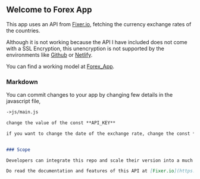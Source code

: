 ## Welcome to Forex App

This app uses an API from [Fixer.io](https://fixer.io), fetching the currency exchange rates of the countries.

Although it is not working because the API I have included does not come with a SSL Encryption, this unencryption is not supported by the environments like [Github](https://github.com) or [Netlify](https:netlify.com).

You can find a working model at [Forex_App](forex-api.surge.sh).
### Markdown

You can commit changes to your app by changing few details in the javascript file,

```markdown
->js/main.js

change the value of the const **API_KEY**

if you want to change the date of the exchange rate, change the const **set_date** as **YYYY-MM-DD**


### Scope

Developers can integrate this repo and scale their version into a much bigger applications by implementing a **Search System**, **Date Picker**, **Currency Converter**. 

Do read the documentation and features of this API at [Fixer.io](https://fixer.io).
